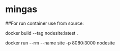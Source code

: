 # mingas
##For run container use from source:

docker build --tag nodesite:latest .

docker run --rm --name site -p 8080:3000 nodesite